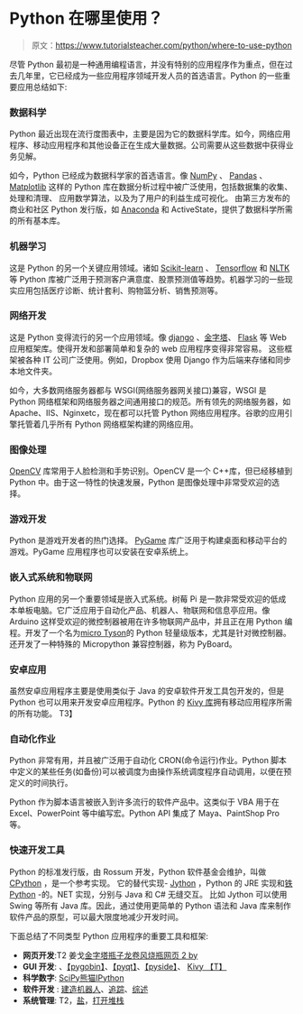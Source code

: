 # Python 在哪里使用？

> 原文：<https://www.tutorialsteacher.com/python/where-to-use-python>

尽管 Python 最初是一种通用编程语言，并没有特别的应用程序作为重点，但在过去几年里，它已经成为一些应用程序领域开发人员的首选语言。Python 的一些重要应用总结如下:

### 数据科学

Python 最近出现在流行度图表中，主要是因为它的数据科学库。如今，网络应用程序、移动应用程序和其他设备正在生成大量数据。公司需要从这些数据中获得业务见解。

如今，Python 已经成为数据科学家的首选语言。像 [NumPy](https://www.numpy.org/) 、 [Pandas](https://pandas.pydata.org/) 、 [Matplotlib](https://matplotlib.org/) 这样的 Python 库在数据分析过程中被广泛使用，包括数据集的收集、处理和清理、 应用数学算法，以及为了用户的利益生成可视化。 由第三方发布的商业和社区 Python 发行版，如 [Anaconda](https://anaconda.org/) 和 ActiveState，提供了数据科学所需的所有基本库。

### 机器学习

这是 Python 的另一个关键应用领域。诸如 [Scikit-learn](http://scikit-learn.org/stable/) 、 [Tensorflow](https://www.tensorflow.org/) 和 [NLTK](https://www.nltk.org/) 等 Python 库被广泛用于预测客户满意度、股票预测值等趋势。机器学习的一些现实应用包括医疗诊断、统计套利、购物篮分析、销售预测等。

### 网络开发

这是 Python 变得流行的另一个应用领域。像 [django](https://www.djangoproject.com/) 、[金字塔](https://trypyramid.com/)、 [Flask](http://flask.pocoo.org/) 等 Web 应用框架库。使得开发和部署简单和复杂的 web 应用程序变得非常容易。 这些框架被各种 IT 公司广泛使用。例如，Dropbox 使用 Django 作为后端来存储和同步本地文件夹。

如今，大多数网络服务器都与 WSGI(网络服务器网关接口)兼容，WSGI 是 Python 网络框架和网络服务器之间通用接口的规范。所有领先的网络服务器，如 Apache、IIS、Nginxetc，现在都可以托管 Python 网络应用程序。谷歌的应用引擎托管着几乎所有 Python 网络框架构建的网络应用。

### 图像处理

[OpenCV](https://opencv.org/) 库常用于人脸检测和手势识别。OpenCV 是一个 C++库，但已经移植到 Python 中。由于这一特性的快速发展，Python 是图像处理中非常受欢迎的选择。

### 游戏开发

Python 是游戏开发者的热门选择。 [PyGame](https://www.pygame.org) 库广泛用于构建桌面和移动平台的游戏。PyGame 应用程序也可以安装在安卓系统上。

### 嵌入式系统和物联网

Python 应用的另一个重要领域是嵌入式系统。树莓 Pi 是一款非常受欢迎的低成本单板电脑。它广泛应用于自动化产品、机器人、物联网和信息亭应用。像 Arduino 这样受欢迎的微控制器被用在许多物联网产品中，并且正在用 Python 编程。开发了一个名为[micro Tyson](https://micropython.org/)的 Python 轻量级版本，尤其是针对微控制器。还开发了一种特殊的 Micropython 兼容控制器，称为 PyBoard。

### 安卓应用

虽然安卓应用程序主要是使用类似于 Java 的安卓软件开发工具包开发的，但是 Python 也可以用来开发安卓应用程序。Python 的 [Kivy 库](https://kivy.org/)拥有移动应用程序所需的所有功能。 T3】

### 自动化作业

Python 非常有用，并且被广泛用于自动化 CRON(命令运行)作业。Python 脚本中定义的某些任务(如备份)可以被调度为由操作系统调度程序自动调用，以便在预定义的时间执行。

Python 作为脚本语言被嵌入到许多流行的软件产品中。这类似于 VBA 用于在 Excel、PowerPoint 等中编写宏。Python API 集成了 Maya、PaintShop Pro 等。

### 快速开发工具

Python 的标准发行版，由 Rossum 开发，Python 软件基金会维护，叫做 [CPython](https://en.wikipedia.org/wiki/CPython) ，是一个参考实现。 它的替代实现- [Jython](http://www.jython.org) ，Python 的 JRE 实现和[铁 Python](http://ironpython.net) -的。NET 实现，分别与 Java 和 C# 无缝交互。 比如 Jython 可以使用 Swing 等所有 Java 库。因此，通过使用更简单的 Python 语法和 Java 库来制作软件产品的原型，可以最大限度地减少开发时间。

下面总结了不同类型 Python 应用程序的重要工具和框架:

*   **网页开发**:T2 姜戈[金字塔](http://www.pylonsproject.org/)[瓶子](http://bottlepy.org)[龙卷风](http://tornadoweb.org)[烧瓶](http://flask.pocoo.org/)[网页 2 by](http://www.web2py.com/)
*   **GUI 开发**: 、[【pygobin】](https://wiki.gnome.org/Projects/PyGObject)、[【pyqt】](http://www.riverbankcomputing.co.uk/software/pyqt/intro)、[【pyside】](https://wiki.qt.io/PySide)、 [Kivy 【T】](https://kivy.org/)
*   **科学数字**: [SciPy](https://www.scipy.org)[熊猫](https://pandas.pydata.org/)[IPython](http://ipython.org)
*   **软件开发** : [建造机器人](https://buildbot.net/)、[追踪](http://trac.edgewall.org/)、[综述](http://roundup.sourceforge.net/)
*   **系统管理**: T2，[盐](https://www.saltstack.com)，[打开堆栈](https://www.openstack.org)